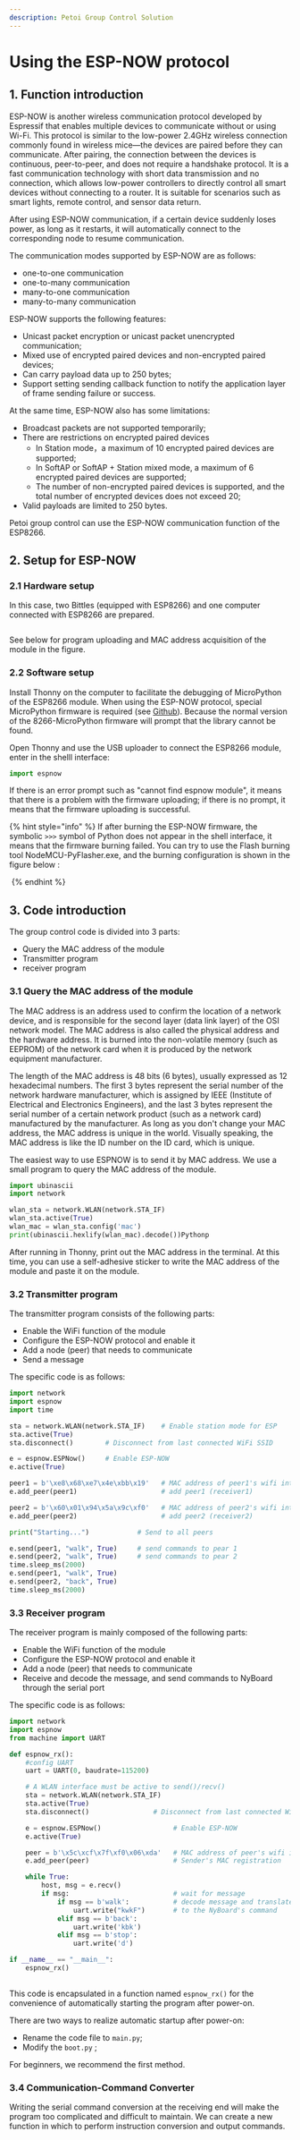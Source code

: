 ```yaml
---
description: Petoi Group Control Solution
---
```


# Using the ESP-NOW protocol

## 1. Function introduction

ESP-NOW is another wireless communication protocol developed by Espressif that enables multiple devices to communicate without or using Wi-Fi. This protocol is similar to the low-power 2.4GHz wireless connection commonly found in wireless mice—the devices are paired before they can communicate. After pairing, the connection between the devices is continuous, peer-to-peer, and does not require a handshake protocol. It is a fast communication technology with short data transmission and no connection, which allows low-power controllers to directly control all smart devices without connecting to a router. It is suitable for scenarios such as smart lights, remote control, and sensor data return.

After using ESP-NOW communication, if a certain device suddenly loses power, as long as it restarts, it will automatically connect to the corresponding node to resume communication.

The communication modes supported by ESP-NOW are as follows:

* one-to-one communication
* one-to-many communication
* many-to-one communication
* many-to-many communication

ESP-NOW supports the following features:

* Unicast packet encryption or unicast packet unencrypted communication;
* Mixed use of encrypted paired devices and non-encrypted paired devices;
* Can carry payload data up to 250 bytes;
* Support setting sending callback function to notify the application layer of frame sending failure or success.

At the same time, ESP-NOW also has some limitations:

* Broadcast packets are not supported temporarily;
* There are restrictions on encrypted paired devices
  * In Station mode，a maximum of 10 encrypted paired devices are supported;
  * In SoftAP or SoftAP + Station mixed mode, a maximum of 6 encrypted paired devices are supported;
  * The number of non-encrypted paired devices is supported, and the total number of encrypted devices does not exceed 20;
* Valid payloads are limited to 250 bytes.

Petoi group control can use the ESP-NOW communication function of the ESP8266.

## 2. Setup for ESP-NOW

### 2.1 Hardware setup

In this case, two Bittles (equipped with ESP8266) and one computer connected with ESP8266 are prepared.

<figure><img src="../../.gitbook/assets/structure.png" alt=""><figcaption></figcaption></figure>

See below for program uploading and MAC address acquisition of the module in the figure.

### 2.2 Software setup

Install Thonny on the computer to facilitate the debugging of MicroPython of the ESP8266 module. When using the ESP-NOW protocol, special MicroPython firmware is required (see [Github](https://github.com/glenn20/micropython-espnow-images)). Because the normal version of the 8266-MicroPython firmware will prompt that the library cannot be found.

Open Thonny and use the USB uploader to connect the ESP8266 module, enter in the shelll interface:

```python
import espnow
```

If there is an error prompt such as "cannot find espnow module", it means that there is a problem with the firmware uploading; if there is no prompt, it means that the firmware uploading is successful.

{% hint style="info" %}
If after burning the ESP-NOW firmware, the symbolic `>>>` symbol of Python does not appear in the shell interface, it means that the firmware burning failed. You can try to use the Flash burning tool NodeMCU-PyFlasher.exe, and the burning configuration is shown in the figure below :&#x20;

<img src="../../.gitbook/assets/NodeMCU_config_espnow.png" alt="" data-size="original">
{% endhint %}

## 3. Code introduction

The group control code is divided into 3 parts:

* Query the MAC address of the module
* Transmitter program
* receiver program

### 3.1 Query the MAC address of the module

The MAC address is an address used to confirm the location of a network device, and is responsible for the second layer (data link layer) of the OSI network model. The MAC address is also called the physical address and the hardware address. It is burned into the non-volatile memory (such as EEPROM) of the network card when it is produced by the network equipment manufacturer.&#x20;

The length of the MAC address is 48 bits (6 bytes), usually expressed as 12 hexadecimal numbers. The first 3 bytes represent the serial number of the network hardware manufacturer, which is assigned by IEEE (Institute of Electrical and Electronics Engineers), and the last 3 bytes represent the serial number of a certain network product (such as a network card) manufactured by the manufacturer. As long as you don't change your MAC address, the MAC address is unique in the world. Visually speaking, the MAC address is like the ID number on the ID card, which is unique.&#x20;

The easiest way to use ESPNOW is to send it by MAC address. We use a small program to query the MAC address of the module.

```python
import ubinascii
import network

wlan_sta = network.WLAN(network.STA_IF)
wlan_sta.active(True)
wlan_mac = wlan_sta.config('mac')
print(ubinascii.hexlify(wlan_mac).decode())Pythonp
```

After running in Thonny, print out the MAC address in the terminal. At this time, you can use a self-adhesive sticker to write the MAC address of the module and paste it on the module.

### 3.2 Transmitter program

The transmitter program consists of the following parts:

* Enable the WiFi function of the module
* Configure the ESP-NOW protocol and enable it
* Add a node (peer) that needs to communicate
* Send a message

The specific code is as follows:

```python
import network
import espnow
import time

sta = network.WLAN(network.STA_IF)    # Enable station mode for ESP
sta.active(True)
sta.disconnect()        # Disconnect from last connected WiFi SSID

e = espnow.ESPNow()     # Enable ESP-NOW
e.active(True)

peer1 = b'\xe8\x68\xe7\x4e\xbb\x19'   # MAC address of peer1's wifi interface
e.add_peer(peer1)                     # add peer1 (receiver1)

peer2 = b'\x60\x01\x94\x5a\x9c\xf0'   # MAC address of peer2's wifi interface
e.add_peer(peer2)                     # add peer2 (receiver2)

print("Starting...")            # Send to all peers

e.send(peer1, "walk", True)     # send commands to pear 1
e.send(peer2, "walk", True)     # send commands to pear 2
time.sleep_ms(2000)
e.send(peer1, "walk", True)
e.send(peer2, "back", True)
time.sleep_ms(2000)
```

### 3.3 Receiver program

The receiver program is mainly composed of the following parts:

* Enable the WiFi function of the module
* Configure the ESP-NOW protocol and enable it
* Add a node (peer) that needs to communicate
* Receive and decode the message, and send commands to NyBoard through the serial port

The specific code is as follows:

```python
import network
import espnow
from machine import UART

def espnow_rx():
    #config UART
    uart = UART(0, baudrate=115200)

    # A WLAN interface must be active to send()/recv()
    sta = network.WLAN(network.STA_IF)
    sta.active(True)
    sta.disconnect()                # Disconnect from last connected WiFi SSID

    e = espnow.ESPNow()                  # Enable ESP-NOW
    e.active(True)

    peer = b'\x5c\xcf\x7f\xf0\x06\xda'   # MAC address of peer's wifi interface
    e.add_peer(peer)                     # Sender's MAC registration

    while True:
        host, msg = e.recv()
        if msg:                          # wait for message
            if msg == b'walk':           # decode message and translate
                uart.write("kwkF")       # to the NyBoard's command
            elif msg == b'back':
                uart.write('kbk')
            elif msg == b'stop':
                uart.write('d')

if __name__ == "__main__":
    espnow_rx()
    
```

This code is encapsulated in a function named `espnow_rx()` for the convenience of automatically starting the program after power-on.

There are two ways to realize automatic startup after power-on:

* Rename the code file to `main.py`;
* Modify the `boot.py` ;

For beginners, we recommend the first method.

### 3.4 Communication-Command Converter

Writing the serial command conversion at the receiving end will make the program too complicated and difficult to maintain. We can create a new function in which to perform instruction conversion and output commands.
